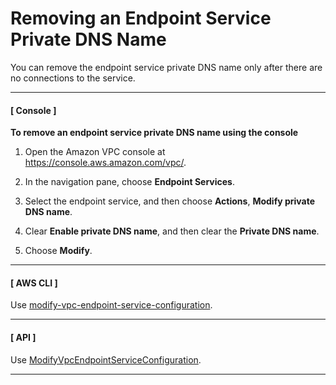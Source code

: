 # Removing an Endpoint Service Private DNS Name<a name="remove-vpc-endpoint-service-dns-name"></a>

You can remove the endpoint service private DNS name only after there are no connections to the service\.

------
#### [ Console ]

**To remove an endpoint service private DNS name using the console**

1. Open the Amazon VPC console at [https://console\.aws\.amazon\.com/vpc/](https://console.aws.amazon.com/vpc/)\.

1. In the navigation pane, choose **Endpoint Services**\.

1. Select the endpoint service, and then choose **Actions**, **Modify private DNS name**\. 

1. Clear **Enable private DNS name**, and then clear the **Private DNS name**\.

1. Choose **Modify**\.

------
#### [ AWS CLI ]

Use [modify\-vpc\-endpoint\-service\-configuration](https://docs.aws.amazon.com/cli/latest/reference/ec2/modify-vpc-endpoint-service-configuration.html)\.

------
#### [ API ]

Use [ModifyVpcEndpointServiceConfiguration](https://docs.aws.amazon.com/AWSEC2/latest/APIReference/API_ModifyVpcEndpointServiceConfiguration.html)\.

------